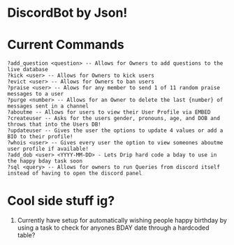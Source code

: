 # DiscordBot by Json!
# Current Commands
```
?add_question <question> -- Allows for Owners to add questions to the live database
?kick <user> -- Allows for Owners to kick users
?evict <user> -- Allows for Owners to ban users
?praise <user> -- Alows for any member to send 1 of 11 random praise messages to a user
?purge <number> -- Allows for an Owner to delete the last {number} of messages sent in a channel
?aboutme -- Allows for users to view their User Profile via EMBED
?createuser -- Asks for the users gender, pronouns, age, and DOB and throws that into the Users DB!
?updateuser -- Gives the user the options to update 4 values or add a BIO to their profile!
?whois <user> -- Gives every user the option to view someones aboutme user profile if available!
?add_dob <user> <YYYY-MM-DD> - Lets Drip hard code a bday to use in the happy bday task soon
?sql <query> -- Allows for owners to run Queries from discord itself instead of having to open the discord panel
```
# Cool side stuff ig?

1. Currently have setup for automatically wishing people happy birthday by using a task to check for anyones BDAY date through a hardcoded table?
